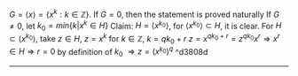 
${} G=\langle x\rangle=\{x^{k}: k\in \mathbb{Z}\} {}$.
If $G={0}$, then the statement is proved naturally
If $G\neq 0$, let $k_{0}=min\{k|x^{k}\in H\}$ 
Claim: $H=\langle x^{k_{0}}\rangle$, for ${} \langle x^{k_{0}}\rangle\subset H {}$, it is clear. 
For $H \subset \langle x^{k_{0}}\rangle$, take $z\in H$, $z=x^{k}$ for $k\in \mathbb{Z}$, $k=qk_{0}+r$
$z=x^{qk_{0}+r}=z^{qk_{0}}x^{r}\Longrightarrow x^{r}\in H\Longrightarrow r=0$ by definition of $k_{0}$
$\Longrightarrow z=(x^{k_{0}})^{q}$  ^d3808d

---


